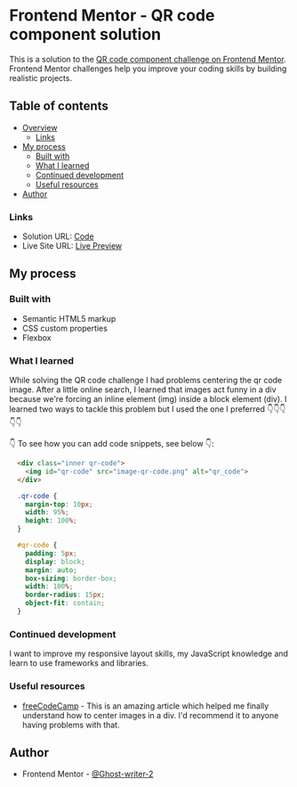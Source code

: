 ﻿# Frontend Mentor - QR code component solution

This is a solution to the [QR code component challenge on Frontend Mentor](https://www.frontendmentor.io/challenges/qr-code-component-iux_sIO_H). Frontend Mentor challenges help you improve your coding skills by building realistic projects. 

## Table of contents

- [Overview](#overview)
  - [Links](#links)
- [My process](#my-process)
  - [Built with](#built-with)
  - [What I learned](#what-i-learned)
  - [Continued development](#continued-development)
  - [Useful resources](#useful-resources)
- [Author](#author)

### Links

- Solution URL: [Code](https://github.com/Ghost-Writer-2/Frontend_Mentor_Projects.git)
- Live Site URL: [Live Preview](https://ghost-writer-2.github.io/QR-Code-Project/)


## My process

### Built with

- Semantic HTML5 markup
- CSS custom properties
- Flexbox

### What I learned
While solving the QR code challenge I had problems centering the qr code image. After a little online search, I learned that images act funny in a div because we're forcing an inline element (img) inside a block element (div). I learned two ways to tackle this problem but I used the one I preferred 👇👇👇👇👇

👇 To see how you can add code snippets, see below 👇:

```html
  <div class="inner qr-code">
    <img id="qr-code" src="image-qr-code.png" alt="qr_code">
  </div>
```
```css
  .qr-code {
    margin-top: 10px;
    width: 95%;
    height: 100%;
  }

  #qr-code {
    padding: 5px;
    display: block;
    margin: auto;
    box-sizing: border-box;
    width: 100%;
    border-radius: 15px;
    object-fit: contain;
  }

```

### Continued development

I want to improve my responsive layout skills, my JavaScript knowledge and learn to use frameworks and libraries.


### Useful resources

- [freeCodeCamp](https://www.freecodecamp.org/news/how-to-center-an-image-in-a-div-css/) -  This is an amazing article which helped me finally understand how to center images in a div. I'd recommend it to anyone having problems with that.

## Author

- Frontend Mentor - [@Ghost-writer-2](https://www.frontendmentor.io/profile/Ghost-Writer-2)
